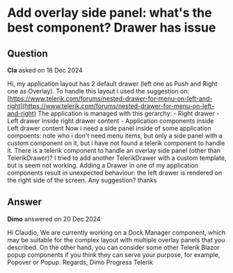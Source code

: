 # Add overlay side panel: what's the best component? Drawer has issue

## Question

**Cla** asked on 18 Dec 2024

Hi, my application layout has 2 default drawer (left one as Push and Right one as Overlay). To handle this layout i used the suggestion on: [https://www.telerik.com/forums/nested-drawer-for-menu-on-left-and-right](https://www.telerik.com/forums/nested-drawer-for-menu-on-left-and-right) The application is managed with this gerarchy: - Right drawer - Left drawer inside right drawer content - Application components inside Left drawer content Now i need a side panel inside of some application compoents: note who i don't need menu items, but only a side panel with a custom component on it, but i have not found a telerik component to handle it. There is a telerik component to handle an overlay side panel (other than TelerikDrawer)? I tried to add another TelerikDrawer with a custom template, but is seem not working. Adding a Drawer in one of my application components result in unexpected behaviour: the left drawer is rendered on the right side of the screen. Any suggestion? thanks

## Answer

**Dimo** answered on 20 Dec 2024

Hi Claudio, We are currently working on a Dock Manager component, which may be suitable for the complex layout with multiple overlay panels that you described. On the other hand, you can consider some other Telerik Blazor popup components if you think they can serve your purpose, for example, Popover or Popup. Regards, Dimo Progress Telerik

